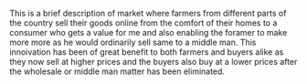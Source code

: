 This is a brief description of market where farmers from different parts of the country sell their goods online from the comfort of their homes to a consumer who gets a value for me and also enabling the foramer to make more more as he would ordinarily sell same to a middle man. 
This innoivation has been of great benefit to both farmers and buyers alike as they now sell at higher prices and the buyers also buy at a lower prices after the wholesale or middle man matter has been eliminated. 